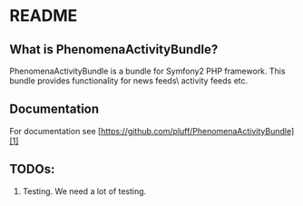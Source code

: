 README
======

What is PhenomenaActivityBundle?
-----------------

PhenomenaActivityBundle is a bundle for Symfony2 PHP framework. This bundle provides functionality for news feeds\ activity feeds etc.

Documentation
-------------

For documentation see [https://github.com/pluff/PhenomenaActivityBundle][1]

TODOs:
------

1. Testing. We need a lot of testing.

[1]: https://github.com/pluff/PhenomenaActivityBundle